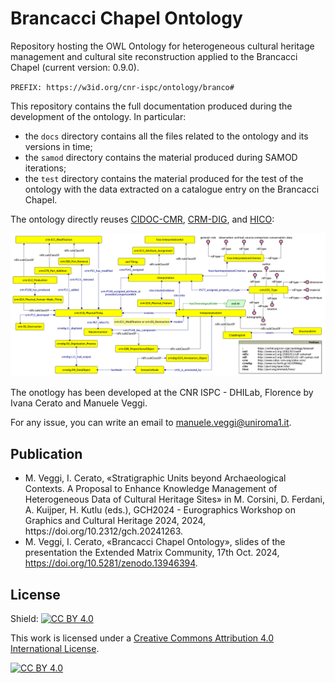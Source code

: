 # Brancacci Chapel Ontology

Repository hosting the OWL Ontology for heterogeneous cultural heritage management and cultural site reconstruction applied to the Brancacci Chapel (current version: 0.9.0).

`PREFIX: https://w3id.org/cnr-ispc/ontology/branco#`

This repository contains the full documentation produced during the development of the ontology. In particular:
- the ```docs``` directory contains all the files related to the ontology and its versions in time;
- the ```samod``` directory contains the material produced during SAMOD iterations;
- the ```test``` directory contains the material produced for the test of the ontology with the data extracted on a catalogue entry on the Brancacci Chapel.

The ontology directly reuses [CIDOC-CMR](https://www.cidoc-crm.org/html/cidoc_crm_v7.1.3.html), [CRM-DIG](https://ontome.net/namespace/211), and [HICO](https://marilenadaquino.github.io/hico/#d4e318):

<img src="docs/current/branco.png">

The onotlogy has been developed at the CNR ISPC - DHILab, Florence by Ivana Cerato and Manuele Veggi.

For any issue, you can write an email to manuele.veggi@uniroma1.it.


## Publication

- M. Veggi, I. Cerato, «Stratigraphic Units beyond Archaeological Contexts. A Proposal to Enhance Knowledge Management of Heterogeneous Data of Cultural Heritage Sites» in M. Corsini, D. Ferdani, A. Kuijper, H. Kutlu (eds.), GCH2024 - Eurographics Workshop on Graphics and Cultural Heritage 2024, 2024, htt ps://doi.org/10.2312/gch.20241263.
- M. Veggi, I. Cerato, «Brancacci Chapel Ontology», slides of the presentation the Extended Matrix Community, 17th Oct. 2024, https://doi.org/10.5281/zenodo.13946394.

## License

Shield: [![CC BY 4.0][cc-by-shield]][cc-by]

This work is licensed under a
[Creative Commons Attribution 4.0 International License][cc-by].

[![CC BY 4.0][cc-by-image]][cc-by]

[cc-by]: http://creativecommons.org/licenses/by/4.0/
[cc-by-image]: https://i.creativecommons.org/l/by/4.0/88x31.png
[cc-by-shield]: https://img.shields.io/badge/License-CC%20BY%204.0-lightgrey.svg
